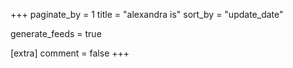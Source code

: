 +++
paginate_by = 1
title = "alexandra is"
sort_by = "update_date"

generate_feeds = true

[extra]
comment = false
+++